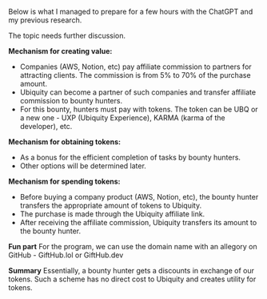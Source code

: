Below is what I managed to prepare for a few hours with the ChatGPT and my previous research.

The topic needs further discussion.

**Mechanism for creating value:**
- Companies (AWS, Notion, etc) pay affiliate commission to partners for attracting clients. The commission is from 5% to 70% of the purchase amount.
- Ubiquity can become a partner of such companies and transfer affiliate commission to bounty hunters.
- For this bounty, hunters must pay with tokens.
 The token can be UBQ or a new one - UXP (Ubiquity Experience), KARMA (karma of the developer), etc.

**Mechanism for obtaining tokens:**
- As a bonus for the efficient completion of tasks by bounty hunters.
- Other options will be determined later.

**Mechanism for spending tokens:**
- Before buying a company product (AWS, Notion, etc), the bounty hunter transfers the appropriate amount of tokens to Ubiquity.
- The purchase is made through the Ubiquity affiliate link.
- After receiving the affiliate commission, Ubiquity transfers its amount to the bounty hunter.

**Fun part**
For the program, we can use the domain name with an allegory on GitHub - GiftHub.lol or GiftHub.dev

**Summary**
Essentially, a bounty hunter gets a discounts in exchange of our tokens.
Such a scheme has no direct cost to Ubiquity and creates utility for tokens.
